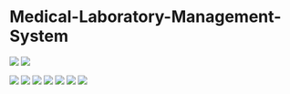 # Medical-Laboratory-Management-System

<img src= "https://user-images.githubusercontent.com/79145466/150382620-42c4c554-726f-4a8c-80bc-554ae8db1972.png" /> <img src= "https://user-images.githubusercontent.com/79145466/150382639-338c1be6-8de9-4970-b2e9-2688a946df3b.png" />

<img src= "https://user-images.githubusercontent.com/79145466/150382662-7b537c98-04e3-4c46-8705-1e325144e970.png" />

<img src= "https://user-images.githubusercontent.com/79145466/150382673-96d4ba2f-7fe3-4868-9d08-c7a970a006a4.png" />

<img src= "https://user-images.githubusercontent.com/79145466/150382697-e5c2723e-014b-4dd3-ba7b-9f950e1bd7e4.png"/>

<img src= "https://user-images.githubusercontent.com/79145466/150382722-9a555c2d-626f-4894-9606-c699bd6145fa.png"/>

<img src= "https://user-images.githubusercontent.com/79145466/150382746-44b0eda8-b116-4a7b-9b53-43c7fe815724.png"/>

<img src= "https://user-images.githubusercontent.com/79145466/150382759-e81ef4df-5bca-4f6d-97cf-b6d9182f25ab.png"/>

<img src= "https://user-images.githubusercontent.com/79145466/150382784-2e10a755-e8a8-4191-a83c-6edcdd05d559.png"/>

